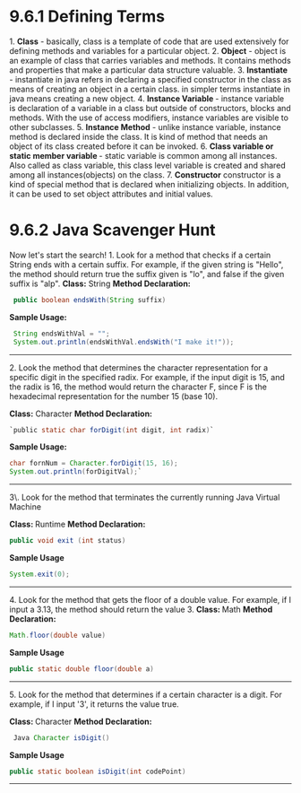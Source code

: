 # 9.6.1 Defining Terms
1\. <b> Class</b> - basically, class is a template of code that are used extensively for defining methods and variables for a particular object. 
2\. <b> Object</b> - object is an example of class that carries variables and methods. It contains methods and properties that make a particular data 
structure valuable.
3\. <b> Instantiate</b> - instantiate in java refers in declaring a specified constructor in the class as means of creating an object in a certain class. in simpler terms instantiate in java means creating a new object.
4\. <b> Instance Variable </b> - instance variable is declaration of a variable in a class but outside of constructors, blocks and methods. With the use of access modifiers, instance variables are visible to other subclasses. 
5\. <b> Instance Method</b> - unlike instance variable, instance method is declared inside the class. It is kind of method that needs an object of its class created before it can be invoked.
6\. <b>Class variable or static member variable </b> - static variable is common among all instances. Also called as class variable, this class level variable is created and shared among all instances(objects) on the class.
7\.  <b>Constructor</b> constructor is a kind of special method that is declared when initializing objects. In addition, it can be used to set object attributes and initial values.

# 9.6.2 Java Scavenger Hunt
Now let's start the search! 
1\. Look for a method that checks if a certain String ends with a certain suffix. For example, if the given string is "Hello", the method should return true the suffix given is "lo", and false if the given suffix is "alp". 
<b>Class:</b> String
 <b>Method Declaration:</b>
 ```java
  public boolean endsWith(String suffix)
   ``` 
 <b>Sample Usage:</b> 
 ```java
  String endsWithVal = ""; 
  System.out.println(endsWithVal.endsWith("I make it!")); 
   ```
  <hr>

2\. Look the method that determines the character representation for a specific digit in the specified radix. For example, if the input digit is 15, and the radix is 16, the method would return the character F, since F is the hexadecimal representation for the number 15 (base 10). 

<b>Class:</b> Character 
<b>Method Declaration:</b>
```java
`public static char forDigit(int digit, int radix)`
```
<b>Sample Usage:</b>
```java
char fornNum = Character.forDigit(15, 16); 
System.out.println(forDigitVal);`
```
<hr>
3\. Look for the method that terminates the currently running Java Virtual Machine 

<b>Class: </b> Runtime
<b>Method Declaration: </b>
``` java
public void exit (int status)
```
<b> Sample Usage </b>
``` java
System.exit(0);
``` 
<hr>

4\. Look for the method that gets the floor of a double value. For example, if I input a 3.13, the method should return the value 3. 
<b> Class: </b>  </b> Math
<b>Method Declaration: </b>
``` java
Math.floor(double value)
``` 
<b> Sample Usage </b>
``` java
public static double floor(double a)
``` 
<hr>


5\. Look for the method that determines if a certain character is a digit. For example, if I input '3', it returns the value true.

<b> Class: </b>  </b> Character
<b>Method Declaration: </b>
``` java
 Java Character isDigit() 
``` 
<b> Sample Usage </b>
``` java
public static boolean isDigit(int codePoint)
``` 
<hr>
